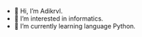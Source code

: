 - 👋 Hi, I’m Adikrvl.
- 👀 I’m interested in informatics.
- 🌱 I’m currently learning language Python.


